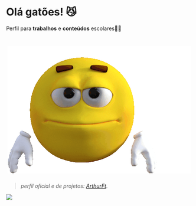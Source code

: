 # Olá gatões! 😼
Perfil para **trabalhos** e **conteúdos** escolares🏫📝
<h1 align="center">
    <img src="wave-joe.gif">
</h1>

> <i>perfil oficial e de projetos: <a href="https://github.com/ArthurFt">ArthurFt</a>.</i>

![](https://komarev.com/ghpvc/?username=blondescola&color=006bed)

